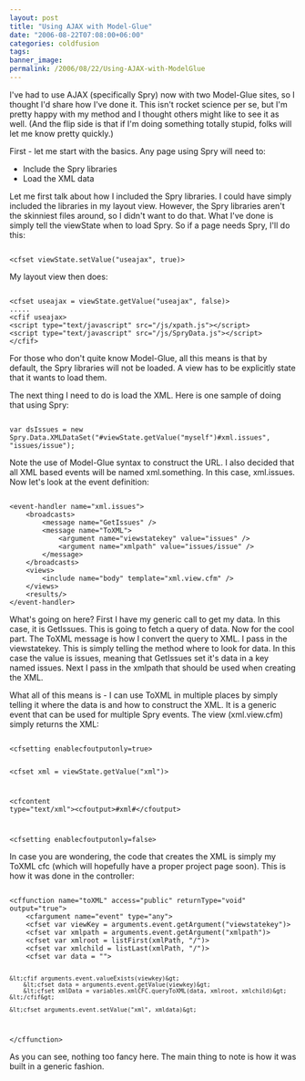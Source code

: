 ```yaml
---
layout: post
title: "Using AJAX with Model-Glue"
date: "2006-08-22T07:08:00+06:00"
categories: coldfusion 
tags: 
banner_image: 
permalink: /2006/08/22/Using-AJAX-with-ModelGlue
---
```


I've had to use AJAX (specifically Spry) now with two Model-Glue sites, so I thought I'd share how I've done it. This isn't rocket science per se, but I'm pretty happy with my method and I thought others might like to see it as well. (And the flip side is that if I'm doing something totally stupid, folks will let me know pretty quickly.)

First - let me start with the basics. Any page using Spry will need to:
<!--more-->
<ul>
<li>Include the Spry libraries
<li>Load the XML data
</ul>

Let me first talk about how I included the Spry libraries. I could have simply included the libraries in my layout view. However, the Spry libraries aren't the skinniest files around, so I didn't want to do that. What I've done is simply tell the viewState when to load Spry. So if a page needs Spry, I'll do this:

<code>
&lt;cfset viewState.setValue("useajax", true)&gt;
</code>

My layout view then does:

<code>
&lt;cfset useajax = viewState.getValue("useajax", false)&gt;
.....
&lt;cfif useajax&gt;
&lt;script type="text/javascript" src="/js/xpath.js"&gt;&lt;/script&gt;
&lt;script type="text/javascript" src="/js/SpryData.js"&gt;&lt;/script&gt;
&lt;/cfif&gt;
</code>

For those who don't quite know Model-Glue, all this means is that by default, the Spry libraries will not be loaded. A view has to be explicitly state that it wants to load them.

The next thing I need to do is load the XML. Here is one sample of doing that using Spry:

<code>
var dsIssues = new Spry.Data.XMLDataSet("#viewState.getValue("myself")#xml.issues", "issues/issue");
</code>

Note the use of Model-Glue syntax to construct the URL. I also decided that all XML based events will be named xml.something. In this case, xml.issues. Now let's look at the event definition:

<code>
&lt;event-handler name="xml.issues"&gt;
	&lt;broadcasts&gt;
		&lt;message name="GetIssues" /&gt;
		&lt;message name="ToXML"&gt;
			&lt;argument name="viewstatekey" value="issues" /&gt;
			&lt;argument name="xmlpath" value="issues/issue" /&gt;
		&lt;/message&gt;
	&lt;/broadcasts&gt;
	&lt;views&gt;
		&lt;include name="body" template="xml.view.cfm" /&gt;
	&lt;/views&gt;
	&lt;results/&gt;
&lt;/event-handler&gt;
</code>

What's going on here? First I have my generic call to get my data. In this case, it is GetIssues. This is going to fetch a query of data. Now for the cool part. The ToXML message is how I convert the query to XML. I pass in the viewstatekey. This is simply telling the method where to look for data. In this case the value is issues, meaning that GetIssues set it's data in a key named issues. Next I pass in the xmlpath that should be used when creating the XML.

What all of this means is - I can use ToXML in multiple places by simply telling it where the data is and how to construct the XML. It is a generic event that can be used for multiple Spry events. The view (xml.view.cfm) simply returns the XML:

<code>
&lt;cfsetting enablecfoutputonly=true&gt;

&lt;cfset xml = viewState.getValue("xml")&gt;

&lt;cfcontent type="text/xml"&gt;&lt;cfoutput&gt;#xml#&lt;/cfoutput&gt;


&lt;cfsetting enablecfoutputonly=false&gt;
</code>

In case you are wondering, the code that creates the XML is simply my ToXML cfc (which will hopefully have a proper project page soon). This is how it was done in the controller:

<code>
&lt;cffunction name="toXML" access="public" returnType="void" output="true"&gt;
	&lt;cfargument name="event" type="any"&gt;
	&lt;cfset var viewKey = arguments.event.getArgument("viewstatekey")&gt;
	&lt;cfset var xmlpath = arguments.event.getArgument("xmlpath")&gt;
	&lt;cfset var xmlroot = listFirst(xmlPath, "/")&gt;
	&lt;cfset var xmlchild = listLast(xmlPath, "/")&gt;
	&lt;cfset var data = ""&gt;
	
	&lt;cfif arguments.event.valueExists(viewkey)&gt;
		&lt;cfset data = arguments.event.getValue(viewkey)&gt;
		&lt;cfset xmlData = variables.xmlCFC.queryToXML(data, xmlroot, xmlchild)&gt;
	&lt;/cfif&gt;
	
	&lt;cfset arguments.event.setValue("xml", xmldata)&gt;	
&lt;/cffunction&gt;
</code>

As you can see, nothing too fancy here. The main thing to note is how it was built in a generic fashion.